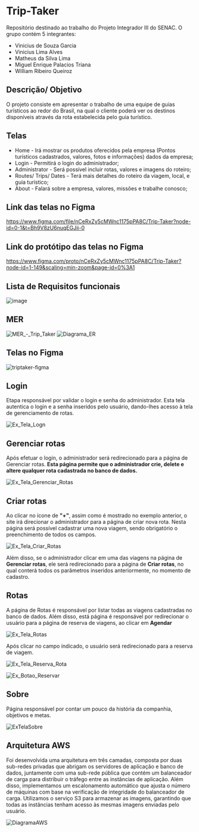 # Trip-Taker
Repositório destinado ao trabalho do Projeto Integrador III do SENAC. O grupo contém 5 integrantes: 

- Vinicius de Souza Garcia
- Vinicius Lima Alves
- Matheus da Silva Lima
- Miguel Enrique Palacios Triana
- William Ribeiro Queiroz

## Descrição/ Objetivo
O projeto consiste em apresentar o trabalho de uma equipe de guias turísticos ao redor do Brasil, na qual o cliente poderá ver os destinos disponíveis através da rota estabelecida pelo guia turístico.

## Telas
- Home - Irá mostrar os produtos oferecidos pela empresa (Pontos turísticos cadastrados, valores, fotos e informações) dados da empresa; 
- Login - Permitirá o login do administrador;
- Administrator - Será possível incluir rotas, valores e imagens do roteiro;
- Routes/ Trips/ Dates - Terá mais detalhes do roteiro da viagem, local, e guia turístico;
- About - Falará sobre a empresa, valores, missões e trabalhe conosco;

## Link das telas no Figma
https://www.figma.com/file/nCeRxZy5cMWnc1175pPA8C/Trip-Taker?node-id=0-1&t=Bh9V8zU6nuqEGJii-0

## Link do protótipo das telas no Figma
https://www.figma.com/proto/nCeRxZy5cMWnc1175pPA8C/Trip-Taker?node-id=1-149&scaling=min-zoom&page-id=0%3A1

## Lista de Requisitos funcionais
![image](/docs/RequisitosFuncionais.png)

## MER
![MER_-_Trip_Taker](/docs/MER_-_Trip_Taker.png)
![Diagrama_ER](/docs/Diagrama_ER.png)



## Telas no Figma
![triptaker-figma](/docs/triptaker-figma.png)


## Login

Etapa responsável por validar o login e senha do administrador. Esta tela autentica o login e a senha inseridos pelo usuário, dando-lhes acesso à tela de gerenciamento de rotas.

 ![Ex_Tela_Logn](/docs/Tela_Login.png)


## Gerenciar rotas

Após efetuar o login, o administrador será redirecionado para a página de Gerenciar rotas. **Esta página permite que o administrador crie, delete e altere qualquer rota cadastrada no banco de dados.**   

 ![Ex_Tela_Gerenciar_Rotas](/docs/Tela_Gerenciar_Rotas.png)


## Criar rotas

Ao clicar no ícone de **"+"**, assim como é mostrado no exemplo anterior, o site irá direcionar o administrador para a página de criar nova rota. Nesta página será possível cadastrar uma nova viagem, sendo obrigatório o preenchimento de todos os campos.  

 ![Ex_Tela_Criar_Rotas](/docs/Tela_Criar_Rotas.png)

Além disso, se o administrador clicar em uma das viagens na página de **Gerenciar rotas**, ele será redirecionado para a página de **Criar rotas**, no qual conterá todos os parâmetros inseridos anteriormente, no momento de cadastro.  


## Rotas

A página de Rotas é responsável por listar todas as viagens cadastradas no banco de dados. Além disso, está página é responsável por redirecionar o usuário para a página de reserva de viagens, ao clicar em **Agendar**

![Ex_Tela_Rotas](/docs/Tela_Rotas.png)

Após clicar no campo indicado, o usuário será redirecionado para a reserva de viagem.

![Ex_Tela_Reserva_Rota](/docs/Reserva_Rota.png)

![Ex_Botao_Reservar](/docs/Botao_Reservar.png)


## Sobre

Página responsável por contar um pouco da história da companhia, objetivos e metas. 

![ExTelaSobre](/docs/Tela_Sobre.PNG)


## Arquitetura AWS

Foi desenvolvida uma arquitetura em três camadas, composta por duas sub-redes privadas que abrigam os servidores de aplicação e banco de dados, juntamente com uma sub-rede pública que contém um balanceador de carga para distribuir o tráfego entre as instâncias de aplicação. Além disso, implementamos um escalonamento automático que ajusta o número de máquinas com base na verificação de integridade do balanceador de carga. Utilizamos o serviço S3 para armazenar as imagens, garantindo que todas as instâncias tenham acesso às mesmas imagens enviadas pelo usuário.

![DiagramaAWS](/docs/trip-taker.png)






